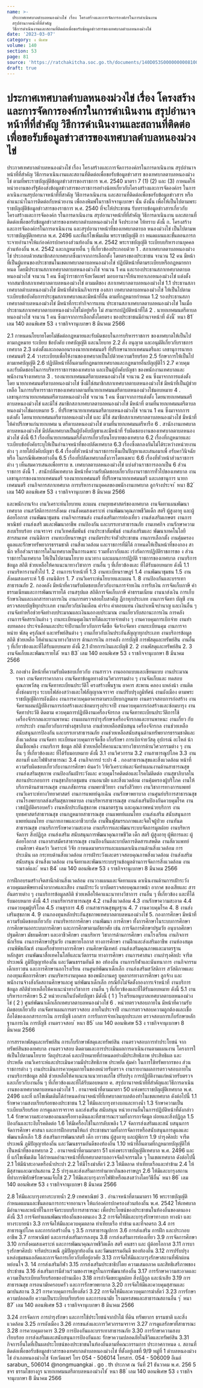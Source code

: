 ```yaml
---
name: >-
  ประกาศเทศบาลตำบลหนองม่วงไข่ เรื่อง โครงสร้างและการจัดการองค์กรในการดำเนินงาน
  สรุปอำนาจหน้าที่ที่สำคัญ
  วิธีการดำเนินงานและสถานที่ติดต่อเพื่อขอรับข้อมูลข่าวสารของเทศบาลตำบลหนองม่วงไข่
date: '2023-03-07'
category: ง พิเศษ
volume: 140
section: 53
page: 81
source: 'https://ratchakitcha.soc.go.th/documents/140D053S0000000008100.pdf'
draft: true
---
```


# ประกาศเทศบาลตำบลหนองม่วงไข่ เรื่อง โครงสร้างและการจัดการองค์กรในการดำเนินงาน สรุปอำนาจหน้าที่ที่สำคัญ วิธีการดำเนินงานและสถานที่ติดต่อเพื่อขอรับข้อมูลข่าวสารของเทศบาลตำบลหนองม่วงไข่

ประกาศเทศบาลตำบลหนองม่วงไข่ เรื่อง โครงสร้างและการจัดการองค์กรในการดาเนินงาน สรุปอำนาจหน้าที่ที่สำคัญ วิธีการดาเนินงานและสถานที่ติดต่อเพื่อขอรับข้อมูลข่าวสาร ของเทศบาลตาบลหนองม่วงไข่ ตามที่พระราชบัญญัติข้อมูลข่าวสารของราชการ พ.ศ. 2540 มาตรา 7 (1) (2) และ (3) กาหนดให้หน่วยงานของรัฐต้องส่งข้อมูลข่าวสารของราชการอย่างน้อยเกี่ยวกับโครงสร้างและการจัดองค์กร ในการดาเนินงานสรุปอานาจหน้าที่ที่สาคัญ วิธีการดาเนินงาน และสถานที่ติดต่อเพื่อขอรับข้อมูลข่าวสาร หรือคำแนะนำในการติดต่อกับหน่วยงาน เพื่อลงพิมพ์ในราชกิจจานุเบกษา นั้น ดังนั้น เพื่อให้เป็นไปตามพระราชบัญญัติข้อมูลข่าวสารของราชการ พ.ศ. 2540 ที่จะให้ประชาชน รับทราบข้อมูลข่าวสารเกี่ยวกับโครงสร้างและการจัดองค์ก รในการดาเนินงาน สรุปอานาจหน้าที่ที่สำคัญ วิธีการดาเนินงาน และสถานที่ติดต่อเพื่อขอรับข้อมูลข่าวสารของเทศบาลตำบลหนองม่วงไข่ จึงประกาศ ให้ทราบ ดังนี้ ก. โครงสร้างและการจัดองค์กรในการดาเนินงาน และสรุปอานาจหน้าที่ของเทศบาลตาบล หนองม่วงไข่ เป็นไปตามพระราชบัญญัติเทศบาล พ.ศ. 2496 และที่แก้ไขเพิ่มเติม พระราชบัญญัติ กา หนดแผนและขั้นตอนการกระจายอำนาจให้แก่องค์กรปกครองส่วนท้องถิ่น พ.ศ. 2542 พระราชบัญญัติ ระเบียบบริหารงานบุคคลส่วนท้องถิ่น พ.ศ. 2542 และกฎหมายอื่น ๆ ที่เกี่ยวข้องประกอบด้วย 1 . สภาเทศบาลตาบลหนองม่วงไข่ ประกอบด้วยสมาชิกสภาเทศบาลซึ่งมาจากการเลือกตั้ง โดยตรงของประชาชน จานวน 12 คน มีหน้าที่เป็นผู้แทนของประชาชนในเขตเทศบาลตาบลหนองม่วงไข่ ปฏิบัติหน้าที่ตามระเบียบหรือกฎหมายกาหนด โดยมีประธานสภาเทศบาลตาบลหนองม่วงไข่ จานวน 1 คน และรองประธานสภาเทศบาลตาบลหนองม่วงไข่ จานวน 1 คน ซึ่งผู้ว่าราชการจังหวัดแพร่ มอบอานาจให้นายอาเภอหนองม่วงไข่ แต่งตั้งจากสมาชิกสภาเทศบาลตาบลหนองม่วงไข่ ตามมติของ สภาเทศบาลตาบลหนองม่วงไข่ 1.1 ประธานสภาเทศบาลตำบลหนองม่วงไข่ มีหน้าที่ดำเนินกิจการข องสภา เทศบาลตาบลหนองม่วงไข่ ให้เป็นไปตามระเบียบข้อบังคับการประชุมสภาเทศบาลและมีหน้าที่อื่น ตามที่กฎหมายกำหนด 1.2 รองประธานสภาเทศบาลตำบลหนองม่วงไข่ มีหน้าที่กระทำกิจการแทน ประธานสภาเทศบาลตาบลหนองม่วงไข่ ในเมื่อประธานสภาเทศบาลตาบลหนองม่วงไข่ไม่อยู่หรือ ไม่ สามารถปฏิบัติหน้าที่ได้ 2 . นายกเทศมนตรีตาบลหนองม่วงไข่ จานวน 1 คน ซึ่งมาจากการเลือกตั้งโดยตรง ของประชาชนมีอำนาจหน้าที่ ดังนี้ ้ หนา 81 ่ เลม 140 ตอนพิเศษ 53 ง ราชกิจจานุเบกษา 8 มีนาคม 2566

2.1 กาหนดนโยบายโดยไม่ขัดต่อกฎหมายและรับผิดชอบในการบริหารราชการ ของเทศบาลให้เป็นไปตามกฎหมาย ระเบียบ ข้อบังคับ เทศบัญญัติ และนโยบาย 2.2 สั่ง อนุญาต และอนุมัติเกี่ยวกับราชการเทศบาล 2.3 แต่งตั้งและถอดถอนรองนายกเทศมนตรี ที่ปรึกษานายกเทศมนตรีและ เลขานุการนายกเทศมนตรี 2.4 วางระเบียบเพื่อให้งานของเทศบาลเป็นไปด้วยความเรียบร้อย 2.5 รักษาการให้เป็นไปตามเทศบัญญัติ 2.6 ปฏิบัติหน้าที่อื่นตามที่กฎหมายเทศบาลและกฎหมายอื่นบัญญัติไว้ 2.7 ควบคุมและรับผิดชอบในการบริหารราชการของเทศบาล และเป็นผู้บังคับบัญชา ของพนักงานเทศบาลและพนักงานจ้างเทศบาล 3 . รองนายกเทศมนตรีตาบลหนองม่วงไข่ จานวน 2 คน ซึ่งมาจากการแต่งตั้งโดย นายกเทศมนตรีตาบลหนองม่วงไข่ ซึ่งมิใช่สมาชิกสภาเทศบาลตาบลหนองม่วงไข่ มีหน้าที่เป็นผู้ช่วยเหลือ ในการบริหารราชการของเทศบาลตามที่นายกเทศมนตรีตาบลหนองม่วงไข่มอบหมาย 4 . เลขานุการนายกเทศมนตรีตาบลหนองม่วงไข่ จานวน 1 คน ซึ่งมาจากการแต่งตั้ง โดยนายกเทศมนตรีตาบลหนองม่วงไข่ และมิใช่ สมาชิกสภาเทศบาลตาบลหนองม่วงไข่ มีหน้าที่ ตามที่นายกเทศมนตรีตาบลหนองม่วงไข่มอบหมาย 5 . ที่ปรึกษานายกเทศมนตรีตาบลหนองม่วงไข่ จานวน 1 คน ซึ่งมาจากการแต่งตั้ง โดยนายกเทศมนตรีตาบลหนองม่วงไข่ และ มิใช่ สมาชิกสภาเทศบาลตาบลหนองม่วงไข่ มีหน้าที่ ให้คำปรึกษาแก่นายกเทศม น ตรีตาบลหนองม่วงไข่ ตามที่นายกเทศมนตรีหารือ 6 . สานักงานเทศบาลตาบลหนองม่วงไข่ มีปลัดเทศบาลเป็นผู้บังคับบัญชาและมีหน้าที่ รับผิดชอบงานของเทศบาลตาบลหนองม่วงไข่ ดังนี้ 6.1 เรื่องที่นายกเทศมนตรีสั่งการเกี่ยวกับนโยบายของเทศบาล 6.2 เรื่องที่กฎหมายและระเบียบข้อบังคับระบุให้เป็นอำนาจหน้าที่ของปลัดเทศบาล 6.3 เรื่องซึ่งตกลงกันไม่ได้ระหว่างหน่วยงานต่าง ๆ ภายใต้บังคับบัญชา 6.4 เรื่องที่หัวหน้าส่วนราชการเห็นเป็นปัญหาและเสนอมาเพื่ อรับคาวินิจฉัย หรือ ในกรณีพิเศษอย่างอื่น 6.5 เรื่องที่ปลัดเทศบาลสั่งการโดยเฉพาะ 6.6 เรื่องที่หัวหน้าส่วนราชการต่าง ๆ เห็นสมควรเสนอเพื่อทราบ ข. เทศบาลตาบลหนองม่วงไข่ แบ่งส่วนราชการออกเป็น 6 ส่วนราชการ ดังนี้ 1 . สานักปลัดเทศบาล มีหน้าที่ความรับผิดชอบเกี่ยวกับงานราชการทั่วไปของเทศบาล งานเลขานุการของนายกเทศมนตรี รองนายกเทศมนตรี ที่ปรึกษานายกเทศมนตรี และเลขานุการ นายกเทศมนตรี งานกิจการสภาเทศบาล การบริหารงานบุคคลของพนักงานเทศบาล ลูกจ้างประจา ้ หนา 82 ่ เลม 140 ตอนพิเศษ 53 ง ราชกิจจานุเบกษา 8 มีนาคม 2566

และพนักงานจ้าง งานวิเคราะห์นโยบายแ ละแผน งานยุทธศาสตร์ของเทศบาล งานจัดทาแผนพัฒนา เทศบาล งานสวัสดิการการสังคม งานสังคมสงเคราะห์ งานพัฒนาคุณภาพชีวิตเด็ก สตรี ผู้สูงอายุ และผู้ด้อยโอกาส งานพัฒนาชุมชน งานกิจการขนส่ง งานส่งเสริมการท่องเที่ยว งานส่งเสริมเกษตร งานการพาณิชย์ งานส่งเสริ มและพัฒนาอาชีพ งานป้องกัน และบรรเทาสาธารณภัย งานเทศกิจ งานรักษาความสงบเรียบร้อย งานจราจร งานวิเทศสัมพันธ์ งานประชาสัมพันธ์ งานส่งเสริมและ พัฒนาเทคโนโลยีสารสนเทศ งานนิติการ งานทะเบียนราษฎร งานบัตรประจำตัวประชาชน งานการเลือกตั้ง งานคุ้มครอง ดูแลและรักษาทรัพยากรธรรมชาติ งานสิ่งแวดล้อม และราชการที่มิได้ กาหนดให้เป็นหน้าที่ของกอง สานัก หรือส่วนราชการใดในเทศบาลเป็นการเฉพาะ รวมทั้งกากับและ เร่งรัดการปฏิบัติราชการขอ ง ส่วนราชการในเทศบาล ให้เป็นไปตามนโยบาย แนวทาง และแผนการปฏิบัติ ราชการของเทศบาล งานบริการข้อมูล สถิติ ช่วยเหลือให้คาแนะนาทางวิชาการ งานอื่น ๆ ที่เกี่ยวข้องและ ที่ได้รับมอบหมาย ดังนี้ 1.1 งานบริหารงานทั่วไป 1. 2 งานการเจ้าหน้าที่ 1.3 งานทะเบียนราษฎร์ 1.4 งานพัฒนาชุมชน 1.5 งานสังคมสงเคราะห์ 1.6 งานนิติกร 1. 7 งานวิเคราะห์นโยบายและแผน 1. 8 งานป้องกันและบรรเทาสาธารณภัย 2. กองคลัง มีหน้าที่ความรับผิดชอบเกี่ยวกับงานการจ่ายเงิน การรับเงิน การจัดเก็บภาษี ค่าธรรมเนียมและการพัฒนารายได้ งานสรุปผล สถิติการจัดเก็บภาษี ค่าธรรมเนียม งานนาส่งเงิน การเก็บรักษาเงินและเอกสารทางการเงิน งานการตรวจสอบใบสาคัญ ฎีกาทุกประเภท งานการจัดทา บัญชี งานตรวจสอบบัญชีทุกประเภท งานเกี่ยวกับเงินเดือน ค่าจ้าง ค่าตอบแทน เงินบำเหน็จบำนาญ และเงินอื่น ๆ งานจัดทำหรือช่วยจัดทำงบประมาณและเงินนอกงบประมาณ งานเกี่ยวกับสถานะการเงิน การคลัง งานการจัดสรรเงินต่าง ๆ งานทะเบียนคุมเงินรายได้และรายจ่ายต่าง ๆ งานควบคุมการเบิกจ่าย งานทำ งบทดลอง ประจำเดือนและประจำปีงานเกี่ยวกับการจัดซื้อ จัดจ้างจัดหา งานทะเบียนคุม งานการจาหน่าย พัสดุ ครุภัณฑ์ และทรัพย์สินต่าง ๆ งานเกี่ยวกับเงินประกันสัญญาทุกประเภท งานบริการข้อมูล สถิติ ช่วยเหลือ ให้คำแนะนาทางวิชาการ ด้านการเงิน การคลัง การบัญชี การพัสดุและทรัพย์สิน งานอื่น ๆ ที่เกี่ยวข้องและที่ได้รับมอบหมาย ดังนี้ 2.1 ฝ่ายการเงินและบัญชี 2. 2 งานพัสดุและทรัพย์สิน 2. 3 งานจัดเก็บและพัฒนารายได้ ้ หนา 83 ่ เลม 140 ตอนพิเศษ 53 ง ราชกิจจานุเบกษา 8 มีนาคม 2566

3. กองช่าง มีหน้าที่ความรับผิดชอบเกี่ยวกับ งานสารวจ งานออกแบบและเขียนแบบ งานประมาณราคา งานจัดทาราคากลาง งานจัดทาข้อมูลทางด้านวิศวกรรมต่าง ๆ งานจัดเก็บและ ทดสอบคุณภาพวัสดุ งานจัดทาทะเบียนประวัติโ ครงสร้างพื้นฐาน อาคาร สะพาน คลอง แหล่งน้า งานติดตั้งซ่อมบารุง ระบบไฟส่องสว่างและไฟสัญญาณจราจร งานปรับปรุงภูมิทัศน์ งานผังเมือง ตามพระราชบัญญัติการผังเมือง งานการควบคุมอาคารตามระเบียบกฎหมาย งานตรวจสอบการก่อสร้าง งานจัดทาแผนปฏิบัติงานการก่อสร้างและซ่อมบารุงประจาปี งานควบคุมการก่อสร้างและซ่อมบารุง งานจัดทาประวัติ ติดตาม ควบคุมการปฏิบัติงานเครื่องจักรกล งานจัดทาทะเบียนประวัติการใช้ เครื่องจักรกลและยานพาหนะ งานแผนการบำรุงรักษาเครื่องจักรกลและยานพาหนะ งานเกี่ยว กับการประปา งานเกี่ยวกับการช่างสุขาภิบาล งานช่วยเหลือสนับสนุน เครื่องจักรกล งานช่วยเหลือสนับสนุนการป้องกัน และบรรเทาสาธารณภัย งานช่วยเหลือสนับสนุนด้านทรัพยากรธรรมชาติและสิ่งแวดล้อม งานจัดทา ทะเบียนควบคุมการจัดซื้อ เก็บรักษา การเบิกจ่ายวัสดุ อุปกรณ์ อะไหล่ น้ามันเชื้อเพลิง งานบริการ ข้อมูล สถิติ ช่วยเหลือให้คาแนะนาทางวิชาการด้านวิศวกรรมต่าง ๆ งานอื่น ๆ ที่เกี่ยวข้องและ ที่ได้รับมอบหมาย ดังนี้ 3.1 งานวิศวกรรม 3.2 งานสาธารณูปโภค 3.3 งานสถานที่ และไฟฟ้าสาธารณะ 3.4 งานกิจการป ระปา 4 . กองสาธารณสุขและสิ่งแวดล้อม หน้าที่ความรับผิดชอบเกี่ยวกับงานการศึกษา ค้นคว้า วิจัยวิเคราะห์และจัดทำแผนงานด้านสาธารณสุข งานส่งเสริมสุขภาพ งานป้องกันเฝ้าระวังและ ควบคุมโรคติดต่อและโรคไม่ติดต่อ งานสุขาภิบาลในสถานประกอบการ งานสุขาภิบาลชุมชน งานอนามัย และสิ่งแวดล้อม งานคุ้มครองผู้บริโภค งานให้บริการด้านสาธารณสุข งานเภสัชกรรม งานพยาธิวิทยา งานรังสีวิทยา งานวิชาการทางการแพทย์ งานวิเคราะห์ทางวิทยาศาสตร์ งานการแพทย์ฉุกเฉิน งานรักษาพยาบาล งานศูนย์บริการสาธารณสุข งานโรงพยาบาลส่งเสริมสุขภาพตาบล งานบริหารสาธารณสุข งานส่งเสริมป้องกันควบคุมโรค งานเวชปฏิบัติครอบครัว งานหลักประกันสุขภาพ งานมาตรฐาน และคุณภาพหน่วยบริการ งานยุทธศาสตร์สาธารณสุข งานกฎหมายสาธารณสุข งานแพทย์แผนไทย งานส่งเสริม สนับสนุนการแพทย์แผนไทย งานกายภาพและอาชีวบาบัด งานฟื้นฟูสมรรถภาพและจิตใจผู้ป่วย งานทันตสาธารณสุข งานบริการรักษาความสะอาด งานบริการและพัฒนาระบบจัดการมูลฝอย งานบริหาร จัดการ สิ่งปฏิกูล งานส่งเสริม สนับสนุนการพัฒนาคุณภาพชีวิต เด็ก สตรี ผู้สูงอายุ ผู้พิการและ ผู้ด้อยโอกาส งานอาสาสมัครสาธารณสุข งานป้องกันและบาบัดการติดสารเสพติด งานสัตวแพทย์ งานศึกษา ค้นคว้า วิเคราะห์ วิจัย กาหนดมาตรการและแผนดาเนินงานด้านสิ่งแวดล้อม การประเมิน ผล กระทบด้านสิ่งแวดล้อม การเฝ้าระวังและตรวจสอบคุณภาพสิ่งแวดล้อม งำนส่งเสริมสนับสนุน ด้านสิ่งแวดล้อม งานจัดทาและพัฒนาระบบฐานข้อมูลด้านการจัดการสิ่งแวดล้อม งานรณรงค์และ ้ หนา 84 ่ เลม 140 ตอนพิเศษ 53 ง ราชกิจจานุเบกษา 8 มีนาคม 2566

การฝึกอบรมสร้างจิตสานึกด้านสิ่งแวดล้อม งานวางแผนและจัดทาแผน ดาเนินงานด้านการเฝ้าระวัง ควบคุมมลพิษทางน้ำอากาศและเสียง งานเฝ้าระวัง บาบัดตรวจสอบคุณภาพน้า อากาศ ของเสียและ สารอันตรายต่าง ๆ งานบริการข้อมูลสถิติ ช่วยเหลือให้คาแนะนาทางวิชาการ งานอื่น ๆ ที่เกี่ยวข้อง และที่ได้รับมอบหมาย ดังนี้ 4.1 งานบริหารสาธารณสุข 4.2 งานสิ่งแวดล้อม 4.3 งานรักษาความสะอาด 4.4 งานควบคุมผู้บริโภค 4.5 งานธุรการ 4.6 งานสาธารณสุขมูลฐาน 4. 7 งานควบคุมโรค 4. 8 งานส่งเสริมสุขภาพ 4. 9 งานกองทุนหลักประกันสุขภาพเทศบาลตาบลหนองม่วงไข่ 5. กองการศึกษา มีหน้าที่ความรับผิดชอบเกี่ยวกับ งานบริหารการศึกษา งานพัฒนา การศึกษา ทั้งการศึกษาในระบบการศึกษา การศึกษานอกระบบการศึกษา และการศึกษาตามอัธยาศัย เช่น การจัดการศึกษาปฐมวัย อนุบาลศึกษา ปฐมศึกษา มัธยมศึกษา และอาชีวศึกษา งานบริหาร วิชาการด้านการศึกษา งานโรงเรียน งานกิจการนักเรียน งานการศึกษาปฐมวัย งานขยายโอกาส ทางการศึกษา งานฝึกและส่งเสริมอาชีพ งานห้องสมุด งานพิพิธภัณฑ์ งานเครือข่ายทางการศึกษา งานศึกษานิเทศก์ งานส่งเสริมคุณภาพและมาตรฐานหลักสูตร งานพัฒนาสื่อเทคโนโลยีและนวัตกรรม ทางการศึกษา งานการศาสนา งานบำรุงศิลปะ จารีตประเพณี ภูมิปัญญาท้องถิ่น และวัฒนธรรมอันดี ขอ งท้องถิ่น งานการกีฬาและนันทนาการ งานกิจกรรมเด็กเยาวชน และการศึกษานอกโรงเรียน งานศูนย์พัฒนาเด็กเล็ก งานส่งเสริมสวัสดิการ สวัสดิภาพและกองทุนเพื่อการศึกษา งานบริหารงานบุคคล ของพนักงานครู บุคลากรทางการศึกษา ลูกจ้าง และพนักงานจ้างสังกัดสถานศึกษาและศู นย์พัฒนาเด็กเล็ก กรณียังไม่จัดตั้งกองการเจ้าหน้าที่ งานบริการข้อมูล สถิติช่วยเหลือให้คาแนะนำทางวิชาการ งานอื่น ๆ ที่เกี่ยวข้องและที่ได้รับมอบหมาย ดังนี้ 5.1 งานบริหารการศึกษา 5.2 หน่วยงานในบังคับบัญชา มีดังนี้ ( 1 ) โรงเรียนอนุบาลเทศบาลตาบลหนองม่วงไข่ ( 2 ) ศูนย์พัฒนาเด็กเล็กเทศบาลตาบลหนองม่วงไข่ 6 . หน่วยตรวจสอบภายใน มีหน้าที่ความรับผิดชอบเกี่ยวกับ งานจัดทาแผนการตรวจสอบ ภายในประจาปี งานการตรวจสอบความถูกต้องและเชื่อถือได้ของเอกสารการเงิน การบัญชี เอกสาร การรับการจ่ายเงินทุกประเภท ตรวจสอบการเก็บรักษาหลักฐานการเงิน การบัญชี งานตรวจสอบ ้ หนา 85 ่ เลม 140 ตอนพิเศษ 53 ง ราชกิจจานุเบกษา 8 มีนาคม 2566

การสรรหาพัสดุและทรัพย์สิน การเก็บรักษาพัสดุและทรัพย์สิน งานตรวจสอบการทำประโยชน์ จากทรัพย์สินของเทศบาล งานตรวจสอบ ติดตามและการประเมินผลการดาเนินงานตามแผนงาน โครงการใ ห้เป็นไปตามนโยบาย วัตถุประสงค์ และเป้าหมายที่กำหนดอย่างมีประสิทธิภาพ ประสิทธิผล และประหยัด งานวิเคราะห์และประเมินความมีประสิทธิภาพ ประหยัด คุ้มค่า ในการใช้ทรัพยากรของ ส่วนราชการต่าง ๆ งานประเมินการควบคุมภายในของหน่วยรับตรวจ งานรายงานผลการตรวจสอบภายใน งานบริการข้อมูล สถิติ ช่วยเหลือให้คาแนะนาแนวทางแก้ไข ปรับปรุง การปฏิบัติงานแก่หน่วยรับตรวจ และเกี่ยวกับงานอื่น ๆ ที่เกี่ยวข้องและที่ได้รับมอบหมาย ค. สรุปอานาจหน้าที่ที่สำคัญและวิธีการดาเนินงานของเทศบาลตาบลหนองม่วงไข่ 1 . อานาจหน้าที่ตามมาตรา 50 แห่งพระราชบัญญัติเทศบาล พ.ศ. 2496 และที่ แก้ไขเพิ่มเติมได้กำหนดอำนาจหน้าที่ที่เทศบาลตาบลต้องทำในเขตเทศบาล ดังต่อไปนี้ 1.1 รักษาความสงบเรียบร้อยของประชาชน 1.2 ให้มีและบารุงทางบกและทางน้ำ 1.3 รักษาความเป็นระเบียบเรียบร้อย การดูแลการจราจร และส่งเสริม สนับสนุน หน่วยงานอื่นในการปฏิบัติหน้าที่ดังกล่าว 1.4 รักษาความสะอาดของถนนหรือทางเดินและที่สาธารณะรวมทั้งการกาจัดมูล ฝอยและสิ่งปฏิกูล 1.5 ป้องกันและระงับโรคติดต่อ 1.6 ให้มีเครื่องใช้ในการดับเพลิง 1.7 จัดการส่งเสริมและสนั บสนุนการจัดการศึกษา ศาสนา และการฝึกอบรมให้แก่ ประชาชนรวมทั้งการจัดการหรือสนับสนุนการดูแลและพัฒนาเด็กเล็ก 1.8 ส่งเสริมการพัฒนาสตรี เด็ก เยาวชน ผู้สูงอายุ และผู้พิการ 1.9 บำรุงศิลปะ จารีตประเพณี ภูมิปัญญาท้องถิ่น และวัฒนธรรมอันดีของท้องถิ่น 1.10 หน้าที่อื่นตามที่กฎหมายบัญญัติให้เป็นหน้าที่ของเทศบาล 2 . อานาจหน้าที่ตามมาตรา 51 แห่งพระราชบัญญัติเทศบาล พ.ศ. 2496 และที่ แก้ไขเพิ่มเติม ได้กำหนดอำนาจหน้าที่ที่เทศบาลตาบลอาจจัดกิจกรรมใด ๆ ในเขตเทศบาล ดังต่อไปนี้ 2.1 ให้มีน้าสะอาดหรือน้ำประปา 2.2 ให้มีโรงฆ่าสัตว์ 2.3 ให้มีตลาด ท่าเทียบเรือและท่าข้าม 2.4 ให้มีสุสานและฌาปนสถาน 2.5 บำรุงและส่งเสริมการทำมาหากินของราษฎร 2.6 ให้มีและบารุงสถานที่ทำการพิทักษ์รักษาคนเจ็บไข้ 2.7 ให้มีและบารุงการไฟฟ้าหรือแสงสว่างโดยวิธีอื่น ้ หนา 86 ่ เลม 140 ตอนพิเศษ 53 ง ราชกิจจานุเบกษา 8 มีนาคม 2566

2.8 ให้มีและบารุงทางระบายน้ำ 2.9 เทศพาณิชย์ 3 . อำนาจหน้าที่ตามมาตรา 16 พระราชบัญญัติกำหนดแผนและขั้นตอนการกระจายอานาจ ให้แก่องค์กรปกครองส่วนท้องถิ่น พ.ศ. 2542 ให้เทศบาลมีอำนาจและหน้าที่ในการจัดระบบบริการสาธารณะ เพื่อประโยชน์ของประชาชนในท้องถิ่นของตนเอง ดังนี้ 3.1 การจัดทำแผนพัฒนาท้องถิ่นของตนเอง 3.2 การจัดให้มีและบารุงรักษาทางบก ทางน้า และทางระบายน้า 3.3 การจัดให้มีและควบคุมตลาด ท่าเทียบเรือ ท่าข้าม และที่จอดรถ 3.4 การสาธารณูปโภค และการก่อสร้างอื่น ๆ 3.5 การสาธารณูปการ 3.6 การส่งเสริม การฝึก และประกอบอาชีพ 3.7 การพาณิชย์ และการส่งเสริมการลงทุน 3.8 การส่งเสริมการท่องเที่ยว 3.9 การจัดการศึกษา 3.10 การสังคมสงเคราะห์ และการพัฒนาคุณภาพชีวิตเด็ก สตรี คนชรา และ ผู้ด้อยโอกาส 3.11 การบารุงรักษาศิลปะ จารีตประเพณี ภูมิปัญญาท้องถิ่น และวัฒนธรรมอันดี ของท้องถิ่น 3.12 การปรับปรุงแหล่งชุมชนแออัดและการจัดการเกี่ยวกับที่อยู่อาศัย 3.13 การจัดให้มีและบารุงรักษาสถานที่พักผ่อนหย่อนใจ 3. 14 การส่งเสริมกีฬา 3.15 การส่งเสริมประชาธิปไตย ความเสมอภาค และสิทธิเสรีภาพของประชำชน 3.16 ส่งเสริมการมีส่วนร่วมของราษฎรในการพัฒนาท้องถิ่น 3.17 การรักษาความสะอาดและความเป็นระเบียบเรียบร้อยของบ้านเมือง 3.18 การกำจัดขยะมูลฝอย สิ่งปฏิกูล และน้าเสีย 3.19 การสาธารณสุข การอนามัยครอบครัว และการรักษาพยาบาล 3.20 การจัดให้มีและควบคุมสุสานและฌาปนสถาน 3.21 การควบคุมการเลี้ยงสัตว์ 3.22 การจัดให้มีและควบคุมการฆ่าสัตว์ 3.23 การรักษาความปลอดภัย ความเป็นระเบียบเรียบร้อย และการอนามัย โรงมหรสพและสาธารณสถานอื่น ๆ ้ หนา 87 ่ เลม 140 ตอนพิเศษ 53 ง ราชกิจจานุเบกษา 8 มีนาคม 2566

3.24 การจัดการ การบำรุงรักษา และการใช้ประโยชน์จากป่าไม้ ที่ดิน ทรัพยากร ธรรมชาติ และสิ่งแวดล้อม 3.25 การผังเมือง 3.26 การขนส่งและการวิศวกรรมจราจร 3.27 การดูแลรักษาที่สาธารณะ 3.28 การควบคุมอาคาร 3.29 การป้องกันและบรรเทาสาธารณภัย 3.30 การรักษาความสงบเรียบร้อย การส่งเสริมและสนับสนุนการป้องกันและ รักษาความปลอดภัยในชีวิตและทรัพย์สิน 3.31 กิจการอื่นใดที่เป็นผลประโยชน์ของประชาชนในท้องถิ่นตามที่คณะกรรมการ ประกาศกาหนด ง. สถานที่ติดต่อเพื่อขอรับข้อมูลข่าวสารของเทศบาลตำบลหนองม่วงไข่ ที่ตั้งอยู่เลขที่ 9/9 หมู่ที่ 1 ตำบลหนองม่วงไข่ อำเภอหนองม่วงไข่ จังหวัดแพร่ โทร 054 - 506014 โทรสาร. 054 - 506009 อีเมล์ sarabun_ 506014 @nongmuangkai . go . th ประกาศ ณ วันที่ 21 ธันวาคม พ.ศ. 256 5 ขจร ธรรมไชยางกูร นายกเทศมนตรีตาบลหนองม่วงไข่ ้ หนา 88 ่ เลม 140 ตอนพิเศษ 53 ง ราชกิจจานุเบกษา 8 มีนาคม 2566
